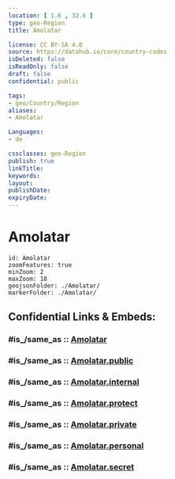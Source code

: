 ```yaml
---
location: [ 1.6 , 32.6 ] 
type: geo-Region
title: Amolatar

license: CC BY-SA 4.0
source: https://datahub.io/core/country-codes
isDeleted: false
isReadOnly: false
draft: false
confidential: public

tags:
- geo/Country/Region
aliases:
- Amolatar

Languages:
- de

cssclasses: geo-Region
publish: true
linkTitle: 
keywords: 
layout: 
publishDate: 
expiryDate: 
---
```


# Amolatar

```leaflet
id: Amolatar
zoomFeatures: true 
minZoom: 2 
maxZoom: 18
geojsonFolder: ./Amolatar/
markerFolder: ./Amolatar/
```


## Confidential Links & Embeds: 

### #is_/same_as :: [Amolatar](/_Standards/Earth/Continent/Africa/Africa~Central/Uganda/regions~Uganda/Uganda~North/Amolatar.md) 

### #is_/same_as :: [Amolatar.public](/_public/Earth/Continent/Africa/Africa~Central/Uganda/regions~Uganda/Uganda~North/Amolatar.public.md) 

### #is_/same_as :: [Amolatar.internal](/_internal/Earth/Continent/Africa/Africa~Central/Uganda/regions~Uganda/Uganda~North/Amolatar.internal.md) 

### #is_/same_as :: [Amolatar.protect](/_protect/Earth/Continent/Africa/Africa~Central/Uganda/regions~Uganda/Uganda~North/Amolatar.protect.md) 

### #is_/same_as :: [Amolatar.private](/_private/Earth/Continent/Africa/Africa~Central/Uganda/regions~Uganda/Uganda~North/Amolatar.private.md) 

### #is_/same_as :: [Amolatar.personal](/_personal/Earth/Continent/Africa/Africa~Central/Uganda/regions~Uganda/Uganda~North/Amolatar.personal.md) 

### #is_/same_as :: [Amolatar.secret](/_secret/Earth/Continent/Africa/Africa~Central/Uganda/regions~Uganda/Uganda~North/Amolatar.secret.md)

